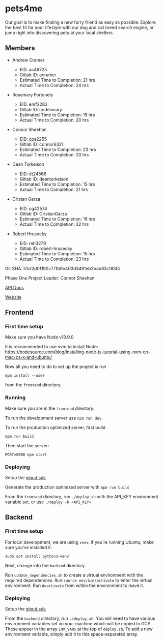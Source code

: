 # pets4me
Our goal is to make finding a new furry friend as easy as possible. Explore the best fit for your lifestyle with our dog and cat breed search engine, or jump right into discovering pets at your local shelters.

## Members
* Andrew Cramer
    * EID: ac49725
    * Gitlab ID: acramer
    * Estimated Time to Completion: 21 hrs
    * Actual Time to Completion: 24 hrs


* Rosemary Fortanely 
    * EID: emf2283
    * Gitlab ID: codesmary
    * Estimated Time to Completion: 15 hrs
    * Actual Time to Completion: 20 hrs


* Connor Sheehan 
    * EID: cps2255
    * Gitlab ID: connor6321
    * Estimated Time to Completion: 20 hrs
    * Actual Time to Completion: 20 hrs


* Dean Torkelson
    * EID: dt24566
    * Gitlab ID: deantorkelson
    * Estimated Time to Completion: 15 hrs
    * Actual Time to Completion: 21 hrs


* Cristan Garza
    * EID: cg42574
    * Gitlab ID: CristianGarza
    * Estimated Time to Completion: 16 hrs
    * Actual Time to Completion: 22 hrs


* Robert Hrusecky
    * EID: reh3279
    * Gitlab ID: robert-hrusecky
    * Estimated Time to Completion: 15 hrs
    * Actual Time to Completion: 23 hrs

Git SHA: 51cf2d0f190c77fb9e403d3491eb2bab83c183f4

Phase One Project Leader: Connor Sheehan

[API Docs](https://documenter.getpostman.com/view/3840765/SzKYQcyE?version=latest)

[Website](https://www.pets4.me)

## Frontend

### First time setup

Make sure you have Node v13.9.0

It is recommended to use *nvm* to install Node:
https://nodesource.com/blog/installing-node-js-tutorial-using-nvm-on-mac-os-x-and-ubuntu/

Now all you need to do to set up the project is run

`npm install --user`

from the `frontend` directory.

### Running

Make sure you are in the `frontend` directory.

To run the development server use `npm run dev`.

To run the production optimized server, first build:

`npm run build`

Then start the server:

`PORT=8080 npm start`

### Deploying

Setup the [gloud sdk](https://cloud.google.com/sdk/docs)

Generate the production optimized server with `npm run build`

From the `frontend` directory, run `./deploy.sh` with the API_KEY environment
variable set, or use `./deploy -k <API_KEY>`

## Backend

### First time setup

For local development, we are using `venv`. If you're running Ubuntu, make sure you've installed it:

`sudo apt install python3-venv`

Next, change into the `backend` directory.

Run `update_dependencies.sh` to create a virtual environment with the required dependencies.
Run `source env/bin/activate` to enter the virtual environment.
Run `deactivate` from within the environment to leave it.

### Deploying

Setup the [gloud sdk](https://cloud.google.com/sdk/docs)

From the `backend` directory, run `./deploy.sh`. You will need to have various
environment variables set on your machine which will be copied to GCP. These
appear in the array `ENV_VARS` at the top of `deploy.sh`. To add a new
environment variable, simply add it to this space-separated array.
